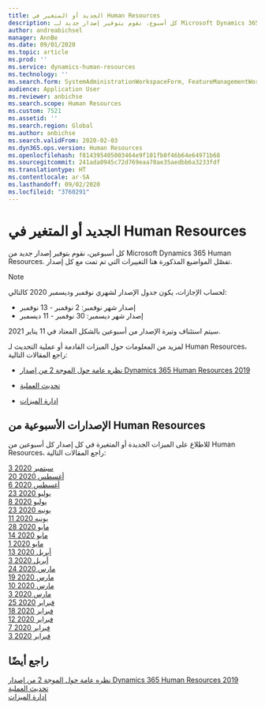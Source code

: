 ```yaml
---
title: الجديد أو المتغير في Human Resources
description: كل أسبوع، نقوم بتوفير إصدار جديد لـ Microsoft Dynamics 365 Human Resources. تفصّل المواضيع المذكورة هنا التغييرات التي تم تمت كل أسبوع.
author: andreabichsel
manager: AnnBe
ms.date: 09/01/2020
ms.topic: article
ms.prod: ''
ms.service: dynamics-human-resources
ms.technology: ''
ms.search.form: SystemAdministrationWorkspaceForm, FeatureManagementWorkspace
audience: Application User
ms.reviewer: anbichse
ms.search.scope: Human Resources
ms.custom: 7521
ms.assetid: ''
ms.search.region: Global
ms.author: anbichse
ms.search.validFrom: 2020-02-03
ms.dyn365.ops.version: Human Resources
ms.openlocfilehash: f814395405003464e9f101fb0f46b64e64971b68
ms.sourcegitcommit: 241ada0945c72d769eaa70ae35aedbb6a3233fdf
ms.translationtype: HT
ms.contentlocale: ar-SA
ms.lasthandoff: 09/02/2020
ms.locfileid: "3760291"
---
```

# <a name="whats-new-or-changed-in-human-resources"></a>الجديد أو المتغير في Human Resources

كل أسبوعين، نقوم بتوفير إصدار جديد من Microsoft Dynamics 365 Human Resources. تفصّل المواضيع المذكورة هنا التغييرات التي تم تمت مع كل إصدار.

>[!NOTE]
>لحساب الإجازات، يكون جدول الإصدار لشهري نوفمبر وديسمبر 2020 كالتالي:
>
>- إصدار شهر نوفمبر: 2 نوفمبر - 13 نوفمبر
>- إصدار شهر ديسمبر: 30 نوفمبر - 11 ديسمبر
> 
>سيتم استئناف وتيرة الإصدار من أسبوعين بالشكل المعتاد في 11 يناير 2021.

لمزيد من المعلومات حول الميزات القادمة أو عملية التحديث لـ Human Resources، راجع المقالات التالية: 

- [نظره عامة حول الموجة 2 من إصدار Dynamics 365 Human Resources  2019](https://docs.microsoft.com/dynamics365-release-plan/2019wave2/dynamics365-human-resources/)

- [تحديث العملية](hr-admin-setup-update-process.md)

- [إدارة الميزات](hr-admin-manage-features.md)

## <a name="human-resources-weekly-releases"></a>الإصدارات الأسبوعية من Human Resources

للاطلاع على الميزات الجديدة أو المتغيرة في كل إصدار كل أسبوعين من Human Resources، راجع المقالات التالية:

[3 سبتمبر 2020](hr-whats-new-2020-09-03.md)</br>
[20 أغسطس 2020](hr-whats-new-2020-08-20.md)</br>
[6 أغسطس 2020](hr-whats-new-2020-08-06.md)</br>
[23 يوليو 2020](hr-whats-new-2020-07-23.md)</br>
[8 يوليو 2020](hr-whats-new-2020-07-08.md)</br>
[23 يونيه 2020](hr-whats-new-2020-06-23.md)</br>
[11 يونيه 2020](hr-whats-new-2020-06-11.md)</br>
[28 مايو 2020](hr-whats-new-2020-05-28.md)</br>
[14 مايو 2020](hr-whats-new-2020-05-14.md)</br>
[1 مايو 2020](hr-whats-new-2020-05-01.md)</br>
[13 أبريل 2020](hr-whats-new-2020-04-13.md)</br>
[3 أبريل 2020](hr-whats-new-2020-04-03.md)</br>
[24 مارس 2020](hr-whats-new-2020-03-24.md)</br>
[19 مارس 2020](hr-whats-new-2020-03-19.md)</br>
[10 مارس 2020](hr-whats-new-2020-03-10.md)</br>
[3 مارس 2020](hr-whats-new-2020-03-03.md)</br>
[25 فبراير 2020](hr-whats-new-2020-02-25.md)</br>
[18 فبراير 2020](hr-whats-new-2020-02-18.md)</br>
[12 فبراير 2020](hr-whats-new-2020-02-12.md)</br>
[7 فبراير 2020](hr-whats-new-2020-02-07.md)</br>
[3 فبراير 2020](hr-whats-new-2020-02-03.md)

## <a name="see-also"></a>راجع أيضًا

[نظره عامة حول الموجة 2 من إصدار Dynamics 365 Human Resources  2019](https://docs.microsoft.com/dynamics365-release-plan/2019wave2/dynamics365-human-resources/)</br>
[تحديث العملية](hr-admin-setup-update-process.md)</br>
[إدارة الميزات](hr-admin-manage-features.md)
